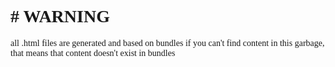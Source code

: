 <div style="font-family:'JetBrains Mono'">
<h1># WARNING</h1>
<a>all .html files are generated and based on bundles
if you can't find content in this garbage, that means that content doesn't exist in bundles</a>
</div>
